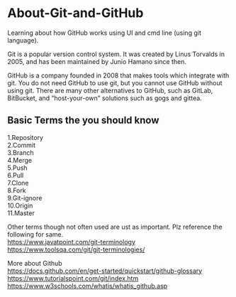 # About-Git-and-GitHub
Learning about how GitHub works using UI and cmd line (using git language).

Git is a popular version control system. It was created by Linus Torvalds in 2005, and has been maintained by Junio Hamano since then.

GitHub is a company founded in 2008 that makes tools which integrate with git. You do not need GitHub to use git, but you cannot use GitHub without using git. There are many other alternatives to GitHub, such as GitLab, BitBucket, and “host-your-own” solutions such as gogs and gittea. 

## Basic Terms the you should know

1.Repository\
2.Commit\
3.Branch\
4.Merge\
5.Push\
6.Pull\
7.Clone\
8.Fork\
9.Git-ignore\
10.Origin\
11.Master

Other terms though not often used are ust as important.
Plz reference the following for same.\
https://www.javatpoint.com/git-terminology <br />
https://www.toolsqa.com/git/git-terminologies/


More about Github\
https://docs.github.com/en/get-started/quickstart/github-glossary<br />
https://www.tutorialspoint.com/git/index.htm<br />
https://www.w3schools.com/whatis/whatis_github.asp
